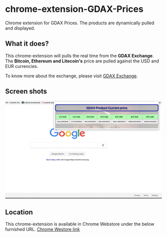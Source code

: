 # chrome-extension-GDAX-Prices
Chrome extension for GDAX Prices. The products are dynamically pulled and displayed.

## What it does?
This chrome-extension will pulls the real time from the **GDAX Exchange**. The **Bitcoin, Ethereum and Litecoin's** price are pulled against the USD and EUR currencies. 

To know more about the exchange, please visit [GDAX Exchange](https://www.gdax.com/).

## Screen shots
![Scrrenshot](https://github.com/gkarthiks/chrome-extension-GDAX-Prices/blob/master/GDAX3.jpg)

## Location
This chrome-extension is available in Chrome Webstore under the below furnished URL.
[Chrome Westore link](https://chrome.google.com/webstore/detail/cryptocurrencies-gdax-pro/aojiilcenododccfjkelhhddnomhlbmn/related)
